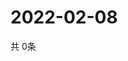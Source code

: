 # 2022-02-08
  共 0条

  <!-- BEGIN -->
  <!-- 最后更新时间Tue Feb 08 2022 23:03:24 GMT+0000 (Coordinated Universal Time) -->
  
  <!-- END -->
  
  